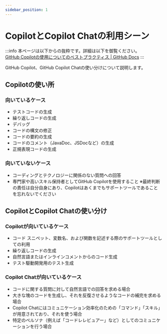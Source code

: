 ```yaml
---
sidebar_position: 1
---
```


# CopilotとCopilot Chatの利用シーン

:::info
本ページは以下からの抜粋です。詳細は以下を御覧ください。<br/>
[GitHub Copilotの使用についてのベストプラクティス | GitHub Docs](https://docs.github.com/ja/copilot/using-github-copilot/best-practices-for-using-github-copilot)
:::
<br/>

GitHub Copilot、GitHub Copilot Chatの使い分けについて説明します。

## Copilotの使い所

### 向いているケース

- テストコードの生成
- 繰り返しコードの生成
- デバッグ
- コードの構文の修正
- コードの要約の生成
- コードのコメント（JavaDoc、JSDocなど）の生成
- 正規表現コードの生成

### 向いていないケース

- コーディングとテクノロジーに関係のない質問への回答
- 専門家や高いスキル保持者としてGitHub Copilotを使用すること ※最終判断の責任は自分自身にあり、Copilotはあくまでもサポートツールであることを忘れないでください

## CopilotとCopilot Chatの使い分け

### Copilotが向いているケース

- コード スニペット、変数名、および関数を記述する際のサポートツールとしての利用
- 繰り返しコードの生成
- 自然言語またはインラインコメントからのコード生成
- テスト駆動開発用のテスト生成

### Copilot Chatが向いているケース

- コードに関する質問に対して自然言語での回答を求める場合
- 大きな塊のコードを生成し、それを反復させるようなコードの補完を求める場合
- Copilot Chatにはコミュニケーション効率化のための「コマンド」「スキル」が用意されており、それを使う場合
- 特定のペルソナ（例えば「コードレレビュアー」など）としてのコミュニケーションを行う場合
